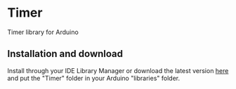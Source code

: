 # Timer
Timer library for Arduino

## Installation and download

Install through your IDE Library Manager or download the latest version [here](https://github.com/Alftron/Timer/archive/master.zip) and put the "Timer" folder in your Arduino "libraries" folder. 

